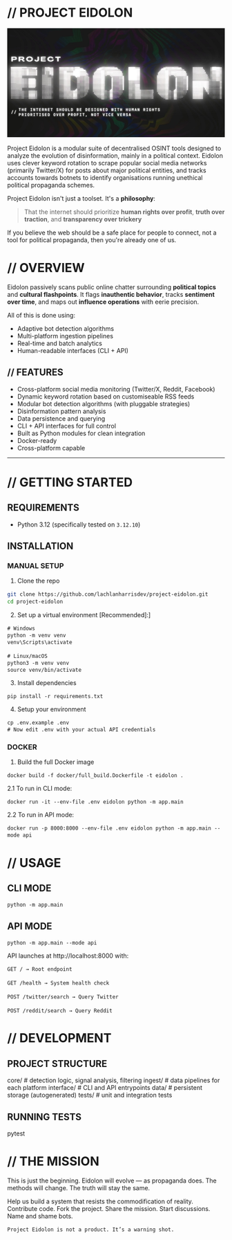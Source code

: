 # // PROJECT EIDOLON

![Banner](/.github/images/Banner_2x1.jpg)

Project Eidolon is a modular suite of decentralised OSINT tools designed to analyze the evolution of disinformation, mainly in a political context. Eidolon uses clever keyword rotation to scrape popular social media networks (primarily Twitter/X) for posts about major political entities, and tracks accounts towards botnets to identify organisations running unethical political propaganda schemes.

Project Eidolon isn't just a toolset. It's a **philosophy**:  
> That the internet should prioritize **human rights over profit**, **truth over traction**, and **transparency over trickery**

If you believe the web should be a safe place for people to connect, not a tool for political propaganda, then you're already one of us.


# // OVERVIEW

Eidolon passively scans public online chatter surrounding **political topics** and **cultural flashpoints**. It flags **inauthentic behavior**, tracks **sentiment over time**, and maps out **influence operations** with eerie precision.

All of this is done using:
- Adaptive bot detection algorithms
- Multi-platform ingestion pipelines
- Real-time and batch analytics
- Human-readable interfaces (CLI + API)

## // FEATURES

- Cross-platform social media monitoring (Twitter/X, Reddit, Facebook)
- Dynamic keyword rotation based on customiseable RSS feeds
- Modular bot detection algorithms (with pluggable strategies)
- Disinformation pattern analysis
- Data persistence and querying
- CLI + API interfaces for full control
- Built as Python modules for clean integration
- Docker-ready
- Cross-platform capable

---

# // GETTING STARTED

## REQUIREMENTS
- Python 3.12 (specifically tested on `3.12.10`)

## INSTALLATION

### MANUAL SETUP

1. Clone the repo
```bash
git clone https://github.com/lachlanharrisdev/project-eidolon.git
cd project-eidolon
```

2. Set up a virtual environment \[Recommended\]:]

```
# Windows
python -m venv venv
venv\Scripts\activate

# Linux/macOS
python3 -m venv venv
source venv/bin/activate
```

3. Install dependencies

```
pip install -r requirements.txt
```

4. Setup your environment

```
cp .env.example .env
# Now edit .env with your actual API credentials
```

### DOCKER

1. Build the full Docker image

```
docker build -f docker/full_build.Dockerfile -t eidolon .
```

2.1 To run in CLI mode:

```
docker run -it --env-file .env eidolon python -m app.main
```

2.2 To run in API mode:

```
docker run -p 8000:8000 --env-file .env eidolon python -m app.main --mode api
```

# // USAGE

## CLI MODE

```
python -m app.main
```

## API MODE

```
python -m app.main --mode api
```

API launches at http://localhost:8000 with:

    GET / → Root endpoint

    GET /health → System health check

    POST /twitter/search → Query Twitter

    POST /reddit/search → Query Reddit

# // DEVELOPMENT

## PROJECT STRUCTURE

core/       # detection logic, signal analysis, filtering
ingest/     # data pipelines for each platform
interface/  # CLI and API entrypoints
data/       # persistent storage (autogenerated)
tests/      # unit and integration tests

## RUNNING TESTS

pytest

# // THE MISSION

This is just the beginning. Eidolon will evolve — as propaganda does. The methods will change. The truth will stay the same.

Help us build a system that resists the commodification of reality. Contribute code. Fork the project. Share the mission. Start discussions. Name and shame bots.

    Project Eidolon is not a product. It’s a warning shot.
